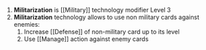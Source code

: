 1. **Militarization** is [[Military]] technology modifier Level 3
2. **Militarization** technology allows to use non military cards against enemies:
	1. Increase [[Defense]] of non-military card up to its level 
	2. Use [[Manage]] action against enemy cards 

